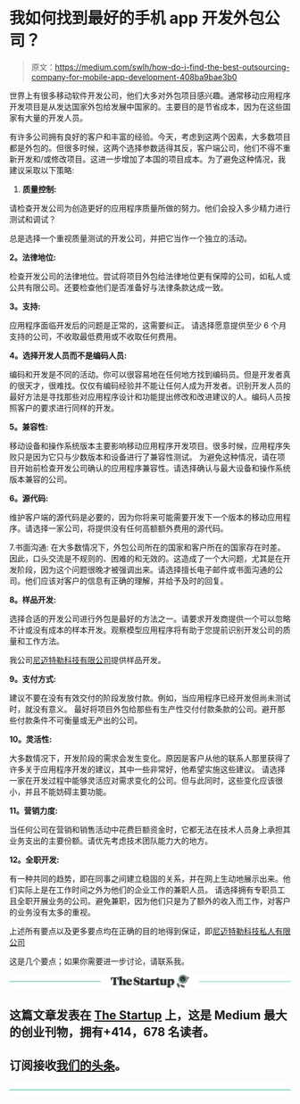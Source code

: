 # 我如何找到最好的手机 app 开发外包公司？

> 原文：<https://medium.com/swlh/how-do-i-find-the-best-outsourcing-company-for-mobile-app-development-408ba9bae3b0>

世界上有很多移动软件开发公司，他们大多对外包项目感兴趣。通常移动应用程序开发项目是从发达国家外包给发展中国家的。主要目的是节省成本，因为在这些国家有大量的开发人员。

有许多公司拥有良好的客户和丰富的经验。今天，考虑到这两个因素，大多数项目都是外包的。但很多时候，这两个选择参数适得其反，客户端公司，他们不得不重新开发和/或修改项目。这进一步增加了本国的项目成本。为了避免这种情况，我建议采取以下策略:

1.  **质量控制:**

请检查开发公司为创造更好的应用程序质量所做的努力。他们会投入多少精力进行测试和调试？

总是选择一个重视质量测试的开发公司，并把它当作一个独立的活动。

**2。法律地位:**

检查开发公司的法律地位。尝试将项目外包给法律地位更有保障的公司，如私人或公共有限公司。还要检查他们是否准备好与法律条款达成一致。

**3。支持:**

应用程序面临开发后的问题是正常的，这需要纠正。
请选择愿意提供至少 6 个月支持的公司，不收取最低费用或不收取任何费用。

**4。选择开发人员而不是编码人员:**

编码和开发是不同的活动。你可以很容易地在任何地方找到编码员。但是开发者真的很天才，很难找。仅仅有编码经验并不能让任何人成为开发者。识别开发人员的最好方法是寻找那些对应用程序设计和功能提出修改和改进建议的人。编码人员按照客户的要求进行同样的开发。

**5。兼容性:**

移动设备和操作系统版本主要影响移动应用程序开发项目。很多时候，应用程序失败只是因为它只与少数版本和设备进行了兼容性测试。
为避免这种情况，请在项目开始前检查开发公司确认的应用程序兼容性。请选择确认与最大设备和操作系统版本兼容的公司。

**6。源代码:**

维护客户端的源代码是必要的，因为你将来可能需要开发下一个版本的移动应用程序。请选择一家公司，将提供没有任何高额额外费用的源代码。

7.书面沟通:
在大多数情况下，外包公司所在的国家和客户所在的国家存在时差。因此，口头交流是不规则的、困难的和无效的。这造成了一个大问题，尤其是在开发阶段，因为这个问题很晚才被强调出来。请选择擅长电子邮件或书面沟通的公司。他们应该对客户的信息有正确的理解，并给予及时的回复。

**8。样品开发:**

选择合适的开发公司进行外包是最好的方法之一。请要求开发商提供一个可以忽略不计或没有成本的样本开发。观察模型应用程序将有助于您提前识别开发公司的质量和工作方法。

我公司[尼迈特勒科技有限公司](http://it.nimetler.com/)提供样品开发。

**9。支付方式:**

建议不要在没有有效交付的阶段发放付款。例如，当应用程序已经开发但尚未测试时，就没有意义。
最好将项目外包给那些有生产性交付付款条款的公司。避开那些付款条件不可衡量或无产出的公司。

**10。灵活性:**

大多数情况下，开发阶段的需求会发生变化。原因是客户从他的联系人那里获得了许多关于应用程序开发的建议，其中一些非常好，他希望实施这些建议。
请选择一家在开发过程中能够灵活应对需求变化的公司。但与此同时，这些变化应该很小，并且不能妨碍主要功能。

**11。营销力度:**

当任何公司在营销和销售活动中花费巨额资金时，它都无法在技术人员身上承担其业务支出的主要份额。请优先考虑技术团队能力大的地方。

**12。全职开发:**

有一种共同的趋势，即在同事之间建立稳固的关系，并在网上生动地展示出来。他们实际上是在工作时间之外为他们的企业工作的兼职人员。
请选择拥有专职员工且全职开展业务的公司。避免兼职，因为他们只是为了额外的收入而工作，对客户的业务没有太多的重视。

上述所有要点以及更多要点均在正确的目的地得到保证，即[尼迈特勒科技私人有限公司](http://it.nimetler.com/)

这是几个要点；如果你需要进一步讨论，请联系我。

[![](img/308a8d84fb9b2fab43d66c117fcc4bb4.png)](https://medium.com/swlh)

## 这篇文章发表在 [The Startup](https://medium.com/swlh) 上，这是 Medium 最大的创业刊物，拥有+414，678 名读者。

## 订阅接收[我们的头条](http://growthsupply.com/the-startup-newsletter/)。

[![](img/b0164736ea17a63403e660de5dedf91a.png)](https://medium.com/swlh)